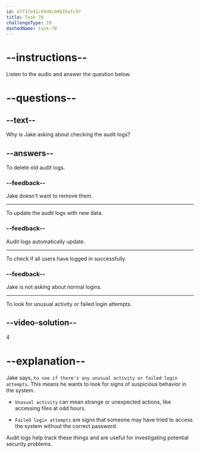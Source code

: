 ```yaml
---
id: 67f37e41c99d8c09b35efc97
title: Task 70
challengeType: 19
dashedName: task-70
---
```


<!-- (audio) Jake: Have you checked the audit logs to see if there's any unusual activity or failed login attempts? -->

# --instructions--

Listen to the audio and answer the question below.

# --questions--

## --text--

Why is Jake asking about checking the audit logs?

## --answers--

To delete old audit logs.

### --feedback--

Jake doesn't want to remove them.

---

To update the audit logs with new data.

### --feedback--

Audit logs automatically update.

---

To check if all users have logged in successfully.

### --feedback--

Jake is not asking about normal logins.

---

To look for unusual activity or failed login attempts.

## --video-solution--

4

# --explanation--

Jake says, `to see if there's any unusual activity or failed login attempts`. This means he wants to look for signs of suspicious behavior in the system.

- `Unusual activity` can mean strange or unexpected actions, like accessing files at odd hours.

- `Failed login attempts` are signs that someone may have tried to access the system without the correct password.

Audit logs help track these things and are useful for investigating potential security problems.
